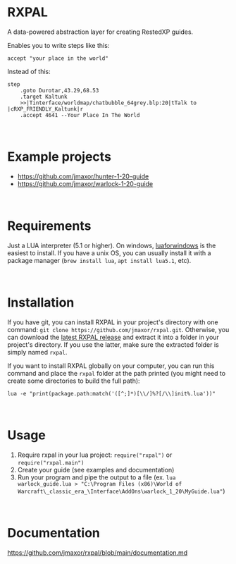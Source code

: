 # RXPAL
A data-powered abstraction layer for creating RestedXP guides.

Enables you to write steps like this:
```
accept "your place in the world"
```

Instead of this:
```
step
    .goto Durotar,43.29,68.53
    .target Kaltunk
    >>|Tinterface/worldmap/chatbubble_64grey.blp:20|tTalk to |cRXP_FRIENDLY_Kaltunk|r
    .accept 4641 --Your Place In The World
```


<br />

# Example projects
- https://github.com/jmaxor/hunter-1-20-guide
- https://github.com/jmaxor/warlock-1-20-guide


<br />

# Requirements

Just a LUA interpreter (5.1 or higher). On windows, [luaforwindows](https://github.com/rjpcomputing/luaforwindows) is the easiest to install. If you have a unix OS, you can usually install it with a package manager (`brew install lua`, `apt install lua5.1`, etc).


<br />

# Installation

If you have git, you can install RXPAL in your project's directory with one command: `git clone https://github.com/jmaxor/rxpal.git`. Otherwise, you can download the [latest RXPAL release](https://github.com/jmaxor/rxpal/releases) and extract it into a folder in your project's directory. If you use the latter, make sure the extracted folder is simply named `rxpal`.

If you want to install RXPAL globally on your computer, you can run this command and place the `rxpal` folder at the path printed (you might need to create some directories to build the full path):

```
lua -e "print(package.path:match('([^;]*)[\\/]%?[/\\]init%.lua'))"
```


<br />

# Usage

1. Require rxpal in your lua project: `require("rxpal")` or `require("rxpal.main")`
2. Create your guide (see examples and documentation)
3. Run your program and pipe the output to a file (ex. `lua warlock_guide.lua > "C:\Program Files (x86)\World of Warcraft\_classic_era_\Interface\AddOns\warlock_1_20\MyGuide.lua"`)


<br />

# Documentation

https://github.com/jmaxor/rxpal/blob/main/documentation.md